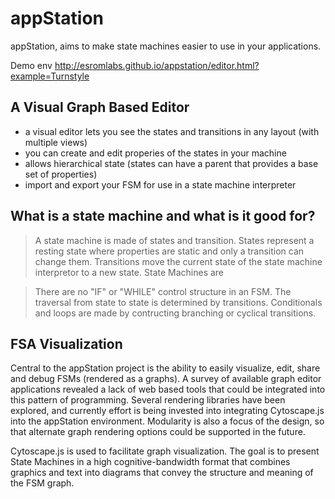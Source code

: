 appStation
==========
appStation, aims to make state machines easier to use in your applications.

Demo env http://esromlabs.github.io/appstation/editor.html?example=Turnstyle

A Visual Graph Based Editor
--------------------
 * a visual editor lets you see the states and transitions in any layout (with multiple views)
 * you can create and edit properies of the states in your machine
 * allows hierarchical state (states can have a parent that provides a base set of properties)
 * import and export your FSM for use in a state machine interpreter
 
What is a state machine and what is it good for?
--------------------
>A state machine is made of states and transition. States represent a resting state where properties are static and only a transition can change them. Transitions move the current state of the state machine interpretor to a new state.
State Machines are 

>There are no "IF" or "WHILE" control structure in an FSM. The traversal from state to state is determined by transitions. Conditionals and loops are made by contructing branching or cyclical transitions. 

FSA Visualization
------------------
Central to the appStation project is the ability to easily visualize, edit, share and debug FSMs (rendered as a graphs).
A survey of available graph editor applications revealed a lack of web based tools that could be integrated into this pattern of programming. Several rendering libraries have been explored, and currently effort is being invested into integrating
Cytoscape.js into the appStation environment. Modularity is also a focus of the design, so that alternate graph rendering options could be supported
in the future.

Cytoscape.js is used to facilitate graph visualization. The goal is to present State Machines in a high cognitive-bandwidth format that combines graphics and text into diagrams that convey the structure and meaning of the FSM graph.

